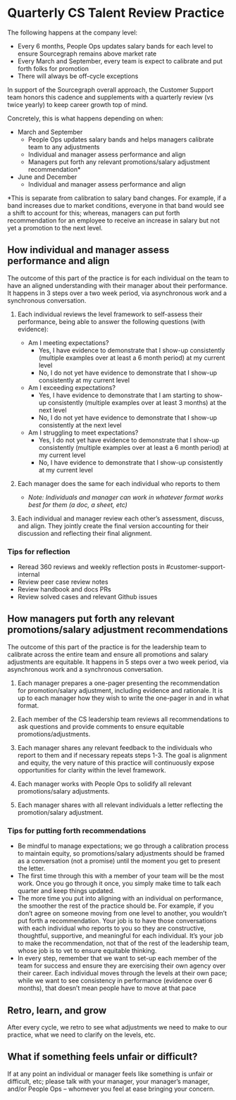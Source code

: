 # Quarterly CS Talent Review Practice

The following happens at the company level:

- Every 6 months, People Ops updates salary bands for each level to ensure Sourcegraph remains above market rate
- Every March and September, every team is expect to calibrate and put forth folks for promotion
- There will always be off-cycle exceptions

In support of the Sourcegraph overall approach, the Customer Support team honors this cadence and supplements with a quarterly review (vs twice yearly) to keep career growth top of mind.

Concretely, this is what happens depending on when:

- March and September
  - People Ops updates salary bands and helps managers calibrate team to any adjustments
  - Individual and manager assess performance and align
  - Managers put forth any relevant promotions/salary adjustment recommendation\*
- June and December
  - Individual and manager assess performance and align

\*This is separate from calibration to salary band changes. For example, if a band increases due to market conditions, everyone in that band would see a shift to account for this; whereas, managers can put forth recommendation for an employee to receive an increase in salary but not yet a promotion to the next level.

## How individual and manager assess performance and align

The outcome of this part of the practice is for each individual on the team to have an aligned understanding with their manager about their performance. It happens in 3 steps over a two week period, via asynchronous work and a synchronous conversation.

1. Each individual reviews the level framework to self-assess their performance, being able to answer the following questions (with evidence):

   - Am I meeting expectations?
     - Yes, I have evidence to demonstrate that I show-up consistently (multiple examples over at least a 6 month period) at my current level
     - No, I do not yet have evidence to demonstrate that I show-up consistently at my current level
   - Am I exceeding expectations?
     - Yes, I have evidence to demonstrate that I am starting to show-up consistently (multiple examples over at least 3 months) at the next level
     - No, I do not yet have evidence to demonstrate that I show-up consistently at the next level
   - Am I struggling to meet expectations?
     - Yes, I do not yet have evidence to demonstrate that I show-up consistently (multiple examples over at least a 6 month period) at my current level
     - No, I have evidence to demonstrate that I show-up consistently at my current level

2. Each manager does the same for each individual who reports to them

   - _Note: Individuals and manager can work in whatever format works best for them (a doc, a sheet, etc)_

3. Each individual and manager review each other’s assessment, discuss, and align. They jointly create the final version accounting for their discussion and reflecting their final alignment.

### Tips for reflection

- Reread 360 reviews and weekly reflection posts in #customer-support-internal
- Review peer case review notes
- Review handbook and docs PRs
- Review solved cases and relevant Github issues

## How managers put forth any relevant promotions/salary adjustment recommendations

The outcome of this part of the practice is for the leadership team to calibrate across the entire team and ensure all promotions and salary adjustments are equitable. It happens in 5 steps over a two week period, via asynchronous work and a synchronous conversation.

1. Each manager prepares a one-pager presenting the recommendation for promotion/salary adjustment, including evidence and rationale. It is up to each manager how they wish to write the one-pager in and in what format.

2. Each member of the CS leadership team reviews all recommendations to ask questions and provide comments to ensure equitable promotions/adjustments.

3. Each manager shares any relevant feedback to the individuals who report to them and if necessary repeats steps 1-3. The goal is alignment and equity, the very nature of this practice will continuously expose opportunities for clarity within the level framework.

4. Each manager works with People Ops to solidify all relevant promotions/salary adjustments.

5. Each manager shares with all relevant individuals a letter reflecting the promotion/salary adjustment.

### Tips for putting forth recommendations

- Be mindful to manage expectations; we go through a calibration process to maintain equity, so promotions/salary adjustments should be framed as a conversation (not a promise) until the moment you get to present the letter.
- The first time through this with a member of your team will be the most work. Once you go through it once, you simply make time to talk each quarter and keep things updated.
- The more time you put into aligning with an individual on performance, the smoother the rest of the practice should be. For example, if you don’t agree on someone moving from one level to another, you wouldn’t put forth a recommendation. Your job is to have those conversations with each individual who reports to you so they are constructive, thoughtful, supportive, and meaningful for each individual. It’s your job to make the recommendation, not that of the rest of the leadership team, whose job is to vet to ensure equitable thinking.
- In every step, remember that we want to set-up each member of the team for success and ensure they are exercising their own agency over their career.
  Each individual moves through the levels at their own pace; while we want to see consistency in performance (evidence over 6 months), that doesn’t mean people have to move at that pace

## Retro, learn, and grow

After every cycle, we retro to see what adjustments we need to make to our practice, what we need to clarify on the levels, etc.

## What if something feels unfair or difficult?

If at any point an individual or manager feels like something is unfair or difficult, etc; please talk with your manager, your manager’s manager, and/or People Ops – whomever you feel at ease bringing your concern.
